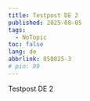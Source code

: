 ```yaml
---
title: Testpost DE 2
published: 2025-08-05
tags:
  - NoTopic
toc: false
lang: de
abbrlink: 050825-3
# pin: 99
---
```


Testpost DE 2